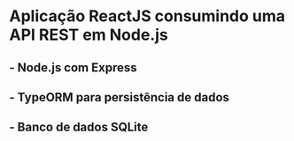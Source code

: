 # Aplicação ReactJS consumindo uma API REST em Node.js

## - Node.js com Express
## - TypeORM para persistência de dados
## - Banco de dados SQLite
